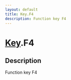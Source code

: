```yaml
---
layout: default
title: Key.F4
description: Function key F4
---
```

# [Key]({{site.url}}/Pages/Reference/Key.html).F4

## Description
Function key F4

